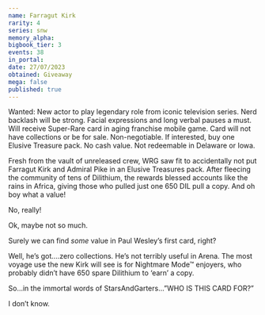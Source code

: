 ```yaml
---
name: Farragut Kirk
rarity: 4
series: snw
memory_alpha:
bigbook_tier: 3
events: 38
in_portal:
date: 27/07/2023
obtained: Giveaway
mega: false
published: true
---
```


Wanted: New actor to play legendary role from iconic television series. Nerd backlash will be strong. Facial expressions and long verbal pauses a must. Will receive Super-Rare card in aging franchise mobile game. Card will not have collections or be for sale. Non-negotiable. If interested, buy one Elusive Treasure pack. No cash value. Not redeemable in Delaware or Iowa.  

Fresh from the vault of unreleased crew, WRG saw fit to accidentally not put Farragut Kirk and Admiral Pike in an Elusive Treasures pack. After fleecing the community of tens of Dilithium, the rewards blessed accounts like the rains in Africa, giving those who pulled just one 650 DIL pull a copy. And oh boy what a value!

No, really!  

Ok, maybe not so much.

Surely we can find *some* value in Paul Wesley’s first card, right?

Well, he’s got....zero collections.  He’s not terribly useful in Arena.  The most voyage use the new Kirk will see is for Nightmare Mode™ enjoyers, who probably didn’t have 650 spare Dilithium to ‘earn’ a copy.

So...in the immortal words of StarsAndGarters...”WHO IS THIS CARD FOR?”

I don’t know.
